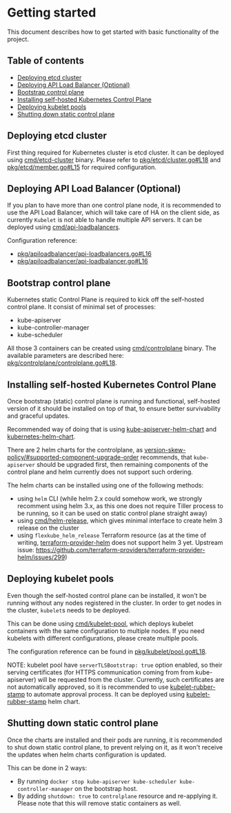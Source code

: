 # Getting started

This document describes how to get started with basic functionality of the project.

## Table of contents

- [Deploying etcd cluster](#deploying-etcd-cluster)
- [Deploying API Load Balancer (Optional)](#deploying-api-load-balancer--optional-)
- [Bootstrap control plane](#bootstrap-control-plane)
- [Installing self-hosted Kubernetes Control Plane](#installing-self-hosted-kubernetes-control-plane)
- [Deploying kubelet pools](#deploying-kubelet-pools)
- [Shutting down static control plane](#shutting-down-static-control-plane)

## Deploying etcd cluster

First thing required for Kubernetes cluster is etcd cluster. It can be deployed using [cmd/etcd-cluster](cmd/etcd-cluster) binary. Please refer to [pkg/etcd/cluster.go#L18](pkg/etcd/cluster.go#L18) and [pkg/etcd/member.go#L15](pkg/etcd/member.go#L15) for required configuration.

## Deploying API Load Balancer (Optional)

If you plan to have more than one control plane node, it is recommended to use the API Load Balancer, which will take care of HA on the client side, as currently `Kubelet` is not able to handle multiple API servers. It can be deployed using [cmd/api-loadbalancers](cmd/api-loadbalancers).

Configuration reference:
- [pkg/apiloadbalancer/api-loadbalancers.go#L16](pkg/apiloadbalancer/api-loadbalancers.go#L16)
- [pkg/apiloadbalancer/api-loadbalancer.go#L16](pkg/apiloadbalancer/api-loadbalancer.go#L16)

## Bootstrap control plane

Kubernetes static Control Plane is required to kick off the self-hosted control plane. It consist of minimal set of processes:
- kube-apiserver
- kube-controller-manager
- kube-scheduler

All those 3 containers can be created using [cmd/controlplane](cmd/controlplane) binary. The available parameters are described here: [pkg/controlplane/controlplane.go#L18](pkg/controlplane/controlplane.go#L18).

## Installing self-hosted Kubernetes Control Plane

Once bootstrap (static) control plane is running and functional, self-hosted version of it should be installed on top of that, to ensure better survivability and graceful updates.

Recommended way of doing that is using [kube-apiserver-helm-chart](https://github.com/flexkube/kube-apiserver-helm-chart) and [kubernetes-helm-chart](https://github.com/flexkube/kubernetes-helm-chart).

There are 2 helm charts for the controlplane, as [version-skew-policy/#supported-component-upgrade-order](https://kubernetes.io/docs/setup/release/version-skew-policy/#supported-component-upgrade-order) recommends, that `kube-apiserver` should be upgraded first, then remaining components of the control plane and helm currently does not support such ordering.

The helm charts can be installed using one of the following methods:
- using `helm` CLI (while helm 2.x could somehow work, we strongly recomment using helm 3.x, as this one does not require Tiller process to be running, so it can be used on static control plane straight away)
- using [cmd/helm-release](cmd/helm-release), which gives minimal interface to create helm 3 release on the cluster
- using `flexkube_helm_release` Terraform resource (as at the time of writing, [terraform-provider-helm](https://github.com/terraform-providers/terraform-provider-helm) does not support helm 3 yet. Upstream issue: https://github.com/terraform-providers/terraform-provider-helm/issues/299)

## Deploying kubelet pools

Even though the self-hosted control plane can be installed, it won't be running without any nodes registered in the cluster. In order to get nodes in the cluster, `kubelet`s needs to be deployed.

This can be done using [cmd/kubelet-pool](cmd/kubelet-pool), which deploys kubelet containers with the same configuration to multiple nodes. If you need kubelets with different configurations, please create multiple pools.

The configuration reference can be found in [pkg/kubelet/pool.go#L18](pkg/kubelet/pool.go#L18).

NOTE: kubelet pool have `serverTLSBootstrap: true` option enabled, so their serving certificates (for HTTPS communication coming from from kube-apiserver) will be requested from the cluster. Currently, such certificates are not automatically approved, so it is recommended to use [kubelet-rubber-stamp](https://github.com/kontena/kubelet-rubber-stamp) to automate approval process. It can be deployed using [kubelet-rubber-stamp](https://github.com/flexkube/kubelet-rubber-stamp-helm-chart) helm chart.

## Shutting down static control plane

Once the charts are installed and their pods are running, it is recommended to shut down static control plane, to prevent relying on it, as it won't receive the updates when helm charts configuration is updated.

This can be done in 2 ways:
- By running `docker stop kube-apiserver kube-scheduler kube-controller-manager` on the bootstrap host.
- By adding `shutdown: true` to `controlplane` resource and re-applying it. Please note that this will remove static containers as well.
